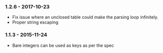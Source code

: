 ### 1.2.6 - 2017-10-23

* Fix issue where an unclosed table could make the parsing loop infinitely.
* Proper string escaping

### 1.1.3 - 2015-11-24

* Bare integers can be used as keys as per the spec
